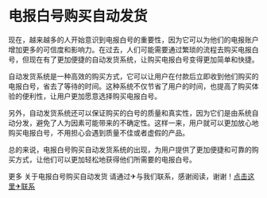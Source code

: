 # 电报白号购买自动发货

现在，越来越多的人开始意识到电报白号的重要性，因为它可以为他们的电报账户增加更多的可信度和影响力。在过去，人们可能需要通过繁琐的流程去购买电报白号，但现在有了更加便捷的自动发货系统，让购买电报白号变得更加简单和快捷。

自动发货系统是一种高效的购买方式，它可以让用户在付款后立即收到他们购买的电报白号，省去了等待的时间。这种系统不仅节省了用户的时间，也提高了购买体验的便利性，让用户更加愿意选择购买电报白号。

另外，自动发货系统还可以保证购买的白号的质量和真实性，因为它们是由系统自动分发，避免了人为因素可能带来的不确定性。这样一来，用户就可以更加放心地购买电报白号，不用担心会遇到质量不佳或者虚假的产品。

总的来说，电报白号购买自动发货系统的出现，为用户提供了更加便捷和可靠的购买方式，让他们可以更加轻松地获得他们所需要的电报白号。

更多 关于电报白号购买自动发货 请通过✈与我们联系，感谢阅读，谢谢！[点击这里✈联系](https://t.me/LM999bot)